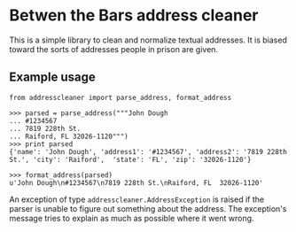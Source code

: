 # Betwen the Bars address cleaner

This is a simple library to clean and normalize textual addresses.  It is
biased toward the sorts of addresses people in prison are given.

## Example usage

    from addresscleaner import parse_address, format_address

    >>> parsed = parse_address("""John Dough
    ... #1234567
    ... 7819 228th St.
    ... Raiford, FL 32026-1120""")
    >>> print parsed
    {'name': 'John Dough', 'address1': '#1234567', 'address2': '7819 228th St.', 'city': 'Raiford',  'state': 'FL', 'zip': '32026-1120'}

    >>> format_address(parsed)
    u'John Dough\n#1234567\n7819 228th St.\nRaiford, FL  32026-1120'

An exception of type ``addresscleaner.AddressException`` is raised if the
parser is unable to figure out something about the address.  The exception's
message tries to explain as much as possible where it went wrong.

